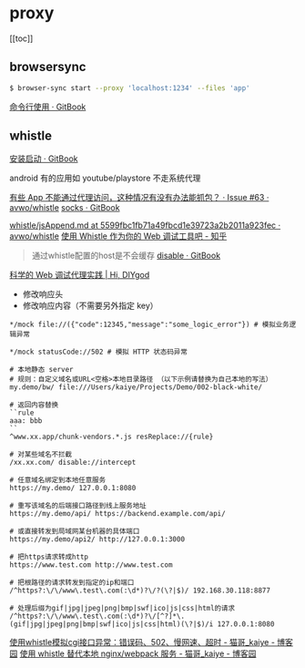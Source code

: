 # proxy
[[toc]]
## browsersync
```sh
$ browser-sync start --proxy 'localhost:1234' --files 'app'
```
[命令行使用 · GitBook](https://elemefe.github.io/sip/browsersync/command-line.html)

## whistle
[安装启动 · GitBook](http://wproxy.org/whistle/install.html)

android 有的应用如 youtube/playstore 不走系统代理

[有些 App 不能通过代理访问，这种情况有没有办法能抓包？ · Issue #63 · avwo/whistle](https://github.com/avwo/whistle/issues/63)
[socks · GitBook](http://wproxy.org/whistle/rules/socks.html)

[whistle/jsAppend.md at 5599fbc1fb71a49fbcd1e39723a2b2011a923fec · avwo/whistle](https://github.com/avwo/whistle/blob/5599fbc1fb71a49fbcd1e39723a2b2011a923fec/docs/zh/rules/jsAppend.md)
[使用 Whistle 作为你的 Web 调试工具吧 - 知乎](https://zhuanlan.zhihu.com/p/79037633)

> 通过whistle配置的host是不会缓存
[disable · GitBook](https://wproxy.org/whistle/rules/disable.html)

[科学的 Web 调试代理实践 | Hi, DIYgod](https://diygod.me/web-debugging-proxy/)

- 修改响应头
- 修改响应内容（不需要另外指定 key）

```
*/mock file://({"code":12345,"message":"some_logic_error"}) # 模拟业务逻辑异常

*/mock statusCode://502 # 模拟 HTTP 状态码异常

# 本地静态 server
# 规则：自定义域名或URL<空格>本地目录路径 （以下示例请替换为自己本地的写法）
my.demo/bw/ file:///Users/kaiye/Projects/Demo/002-black-white/

# 返回内容替换
``rule
aaa: bbb
``
^www.xx.app/chunk-vendors.*.js resReplace://{rule}

# 对某些域名不拦截
/xx.xx.com/ disable://intercept

# 任意域名绑定到本地任意服务
https://my.demo/ 127.0.0.1:8080

# 重写该域名的后端接口路径到线上服务地址
https://my.demo/api/ https://backend.example.com/api/

# 或直接转发到局域网某台机器的具体端口
https://my.demo/api2/ http://127.0.0.1:3000

# 把https请求转成http
https://www.test.com http://www.test.com

# 把根路径的请求转发到指定的ip和端口
/^https?:\/\/www\.test\.com(:\d*)?\/?(\?|$)/ 192.168.30.118:8877

# 处理后缀为gif|jpg|jpeg|png|bmp|swf|ico|js|css|html的请求
/^https?:\/\/www\.test\.com(:\d*)?\/[^?]*\.(gif|jpg|jpeg|png|bmp|swf|ico|js|css|html)(\?|$)/i 127.0.0.1:8080

```

[使用whistle模拟cgi接口异常：错误码、502、慢网速、超时 - 猫哥_kaiye - 博客园](https://www.cnblogs.com/kaiye/p/10137592.html)
[使用 whistle 替代本地 nginx/webpack 服务 - 猫哥_kaiye - 博客园](https://www.cnblogs.com/kaiye/p/9628692.html)
